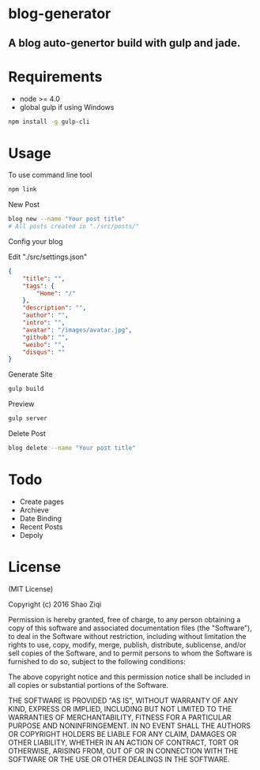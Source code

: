 blog-generator
===
A blog auto-genertor build with gulp and jade.
---

Requirements
===
- node >= 4.0
- global gulp if using Windows
```sh
npm install -g gulp-cli
```

Usage
===
To use command line tool
```sh
npm link
```

New Post
```sh
blog new --name "Your post title"
# All posts created in "./src/posts/"
```

Config your blog

Edit "./src/settings.json"
```json
{
    "title": "",
    "tags": {
        "Home": "/"
    },
    "description": "",
    "author": "",
    "intro": "",
    "avatar": "/images/avatar.jpg",
    "github": "",
    "weibo": "",
    "disqus": ""
}
```

Generate Site
```sh
gulp build
```

Preview
```sh
gulp server
```

Delete Post
```sh
blog delete --name "Your post title"
```

Todo
===
- Create pages
- Archieve
- Date Binding
- Recent Posts
- Depoly

License
===
(MIT License)

Copyright (c) 2016 Shao Ziqi

Permission is hereby granted, free of charge, to any person obtaining a copy of this software and associated documentation files (the "Software"), to deal in the Software without restriction, including without limitation the rights to use, copy, modify, merge, publish, distribute, sublicense, and/or sell copies of the Software, and to permit persons to whom the Software is furnished to do so, subject to the following conditions:

The above copyright notice and this permission notice shall be included in all copies or substantial portions of the Software.

THE SOFTWARE IS PROVIDED "AS IS", WITHOUT WARRANTY OF ANY KIND, EXPRESS OR IMPLIED, INCLUDING BUT NOT LIMITED TO THE WARRANTIES OF MERCHANTABILITY, FITNESS FOR A PARTICULAR PURPOSE AND NONINFRINGEMENT. IN NO EVENT SHALL THE AUTHORS OR COPYRIGHT HOLDERS BE LIABLE FOR ANY CLAIM, DAMAGES OR OTHER LIABILITY, WHETHER IN AN ACTION OF CONTRACT, TORT OR OTHERWISE, ARISING FROM, OUT OF OR IN CONNECTION WITH THE SOFTWARE OR THE USE OR OTHER DEALINGS IN THE SOFTWARE.
